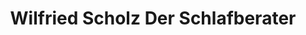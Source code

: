 ---
title: "Wilfried Scholz Der Schlafberater"
url: /bielefeld/wilfried-scholz-der-schlafberater/
shop: Betten
---